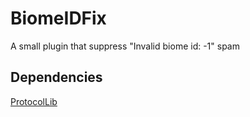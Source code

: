 # BiomeIDFix

A small plugin that suppress "Invalid biome id: -1" spam

## Dependencies

[ProtocolLib](https://github.com/dmulloy2/ProtocolLib)
